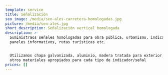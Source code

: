 ```yaml
---
template: service
title: Señalización
seo_image: /media/sen-ales-carretera-homologadas.jpg
picture: /media/sen-ales.jpg
short_description: Señalización vertical homologada
description: >-
  Suministraos señales homologadas para obra pública, urbanismo, indicadores,
  paneles informativos, rutas turísticas etc.


  Utilizamos chapa galvanizada, aluminio, madera tratada para exterior, acero, y
  otros materiales apropiados para cada tipo de indicador/señal
prices: []
---
```



